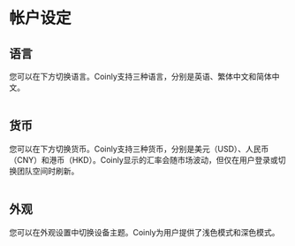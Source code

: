 # 帐户设定

## 语言

您可以在下方切换语言。Coinly支持三种语言，分别是英语、繁体中文和简体中文。

<figure><img src="../images/Snipaste_2025-08-20_14-01-44.png" alt=""><figcaption></figcaption></figure>

## 货币

您可以在下方切换货币。Coinly支持三种货币，分别是美元（USD）、人民币（CNY）和港币（HKD）。Coinly显示的汇率会随市场波动，但仅在用户登录或切换团队空间时刷新。

<figure><img src="../images/Snipaste_2025-08-20_14-02-29.png" alt=""><figcaption></figcaption></figure>

## 外观

您可以在外观设置中切换设备主题。Coinly为用户提供了浅色模式和深色模式。

<figure><img src="../images/Snipaste_2025-08-20_14-03-18.png" alt=""><figcaption></figcaption></figure>
